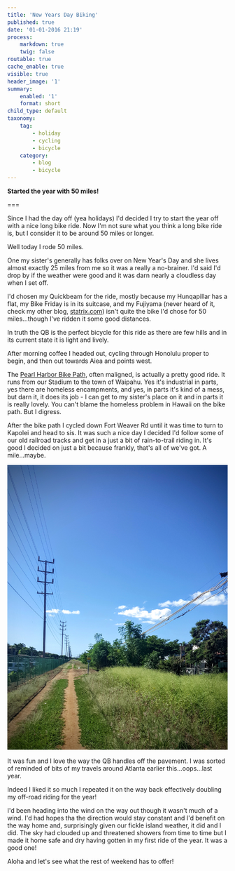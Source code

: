 ```yaml
---
title: 'New Years Day Biking'
published: true
date: '01-01-2016 21:19'
process:
    markdown: true
    twig: false
routable: true
cache_enable: true
visible: true
header_image: '1'
summary:
    enabled: '1'
    format: short
child_type: default
taxonomy:
    tag:
        - holiday
        - cycling
        - bicycle
    category:
        - blog
        - bicycle
---
```


**Started the year with 50 miles!**

===

Since I had the day off (yea holidays) I'd decided I try to start the year off with a nice long bike ride. Now I'm not sure what you think a long bike ride is, but I consider it to be around 50 miles or longer.

Well today I rode 50 miles.

One my sister's generally has folks over on New Year's Day and she lives almost exactly 25 miles from me so it was a really a no-brainer. I'd said I'd drop by if the weather were good and it was darn nearly a cloudless day when I set off.

I'd chosen my Quickbeam for the ride, mostly because my Hunqapillar has a flat, my Bike Friday is in its suitcase, and my Fujiyama (never heard of it, check my other blog, [statrix.com](http://statrix.com)) isn't quite the bike I'd chose for 50 miles...though I've ridden it some good distances.

In truth the QB is the perfect bicycle for this ride as there are few hills and in its current state it is light and lively.

After morning coffee I headed out, cycling through Honolulu proper to begin, and then out towards Aiea and points west.

The [Pearl Harbor Bike Path](http://www.traillink.com/trail/pearl-harbor-bike-path.aspx), often maligned, is actually a pretty good ride. It runs from our Stadium to the town of Waipahu. Yes it's industrial in parts, yes there are homeless encampments, and yes, in parts it's kind of a mess, but darn it, it does its job - I can get to my sister's place on it and in parts it is really lovely. You can't blame the homeless problem in Hawaii on the bike path. But I digress.

After the bike path I cycled down Fort Weaver Rd until it was time to turn to Kapolei and head to sis. It was such a nice day I decided I'd follow some of our old railroad tracks and get in a just a bit of rain-to-trail riding in. It's good I decided on just a bit because frankly, that's all of we've got. A mile...maybe.

![Down the Tracks](down_the_tracks.jpg?lightbox&resize=400,400)

It was fun and I love the way the QB handles off the pavement. I was sorted of reminded of bits of my travels around Atlanta earlier this...oops...last year.

Indeed I liked it so much I repeated it on the way back effectively doubling my off-road riding for the year!

I'd been heading into the wind on the way out though it wasn't much of a wind. I'd had hopes tha the direction would stay constant and I'd benefit on the way home and, surprisingly given our fickle island weather, it did and I did. The sky had clouded up and threatened showers from time to time but I made it home safe and dry having gotten in my first ride of the year. It was a good one!

Aloha and let's see what the rest of weekend has to offer!
